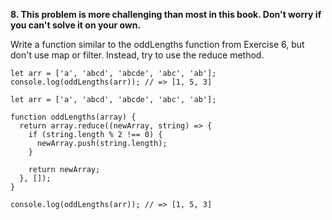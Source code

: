 **8. This problem is more challenging than most in this book. Don't worry if you can't solve it on your own.**

Write a function similar to the oddLengths function from Exercise 6, but don't use map or filter. Instead, try to use the reduce method.

```
let arr = ['a', 'abcd', 'abcde', 'abc', 'ab'];
console.log(oddLengths(arr)); // => [1, 5, 3]
```

```
let arr = ['a', 'abcd', 'abcde', 'abc', 'ab'];

function oddLengths(array) {
  return array.reduce((newArray, string) => {
    if (string.length % 2 !== 0) {
      newArray.push(string.length);
    }

    return newArray;
  }, []);
}

console.log(oddLengths(arr)); // => [1, 5, 3]
```
